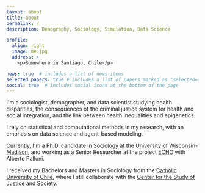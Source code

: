 ```yaml
---
layout: about
title: about
permalink: /
description: Demography, Sociology, Simulation, Data Science

profile:
  align: right
  image: me.jpg
  address: >
    <p>Somewhere in Santiago, Chile</p>

news: true  # includes a list of news items
selected_papers: true # includes a list of papers marked as "selected={true}"
social: true  # includes social icons at the bottom of the page
---
```



I'm a sociologist, demographer, and data scientist studying health disparities, the consequences of the criminal justice system for health and social integration, and the link between health inequalities and epigenetics.

I rely on statistical and computational methods in my research, with an emphasis on data science and agent-based modeling.

Currently, I'm a Ph.D. candidate in Sociology at the [University of Wisconsin-Madison](http://www.ssc.wisc.edu/soc/), and working as a Senior Researcher at the project [ECHO](https://echo-erc.csic.es/) with Alberto Palloni.

I received my Bachelors and Masters in Sociology from the [Catholic University of Chile](http://sociologia.uc.cl/), where I still collaborate with the [Center for the Study of Justice and Society](http://justiciaysociedad.uc.cl/).



